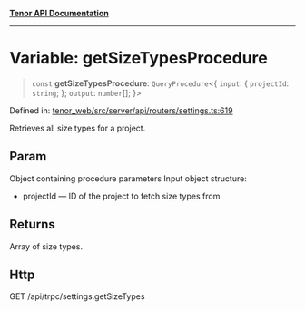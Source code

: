 [**Tenor API Documentation**](../../README.md)

***

# Variable: getSizeTypesProcedure

> `const` **getSizeTypesProcedure**: `QueryProcedure`\<\{ `input`: \{ `projectId`: `string`; \}; `output`: `number`[]; \}\>

Defined in: [tenor\_web/src/server/api/routers/settings.ts:619](https://github.com/Apantli/Tenor/blob/551fcec623199ab0ac9668d926e7d67c9012d18e/tenor_web/src/server/api/routers/settings.ts#L619)

Retrieves all size types for a project.

## Param

Object containing procedure parameters
Input object structure:
- projectId — ID of the project to fetch size types from

## Returns

Array of size types.

## Http

GET /api/trpc/settings.getSizeTypes
